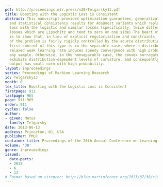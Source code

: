 ```yaml
---
pdf: http://proceedings.mlr.press/v30/Telgarsky13.pdf
title: Boosting with the Logistic Loss is Consistent
abstract: This manuscript provides optimization guarantees, generalization bounds,
  and statistical consistency results for AdaBoost variants which replace the exponential
  loss with the logistic and similar losses (specifically, twice differentiable convex
  losses which are Lipschitz and tend to zero on one side).The heart of the analysis
  is to show that, in lieu of explicit regularization and constraints, the structure
  of the problem is fairly rigidly controlled by the source distribution itself. The
  first control of this type is in the separable case, where a distribution-dependent
  relaxed weak learning rate induces speedy convergence with high probability over
  any sample. Otherwise, in the nonseparable case, the convex surrogate risk itself
  exhibits distribution-dependent levels of curvature, and consequently the algorithm’s
  output has small norm with high probability.
layout: inproceedings
series: Proceedings of Machine Learning Research
id: Telgarsky13
month: 0
tex_title: Boosting with the Logistic Loss is Consistent
firstpage: 911
lastpage: 965
page: 911-965
order: 911
cycles: false
author:
- given: Matus
  family: Telgarsky
date: 2013-06-13
address: Princeton, NJ, USA
publisher: PMLR
container-title: Proceedings of the 26th Annual Conference on Learning Theory
volume: '30'
genre: inproceedings
issued:
  date-parts:
  - 2013
  - 6
  - 13
# Format based on citeproc: http://blog.martinfenner.org/2013/07/30/citeproc-yaml-for-bibliographies/
---
```

